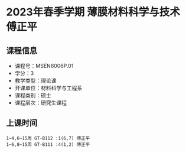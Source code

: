 # 2023年春季学期 薄膜材料科学与技术 傅正平






## 课程信息

- 课程号：MSEN6006P.01
- 学分：3
- 教学类型：理论课
- 开课单位：材料科学与工程系
- 课程类别：硕士
- 课程层次：研究生课程

## 上课时间

```
1~4,6~15周 GT-B112 :1(6,7) 傅正平
1~6,8~15周 GT-B111 :4(1,2) 傅正平
```

